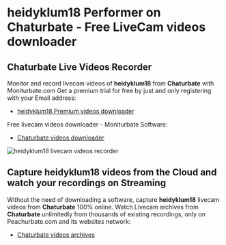 # heidyklum18 Performer on Chaturbate - Free LiveCam videos downloader

## Chaturbate Live Videos Recorder

Monitor and record livecam videos of **heidyklum18** from **Chaturbate** with Moniturbate.com
Get a premium trial for free by just and only registering with your Email address:
* [heidyklum18 Premium videos downloader](https://moniturbate.com/request-demo-licence-key.html)

Free livecam videos downloader - Moniturbate Software:
* [Chaturbate videos downloader](https://moniturbate.com/moniturbate-download-software.html)

![heidyklum18 livecam videos recorder](https://peachurnet.com/templates/moniturbate-software.png)


## Capture heidyklum18 videos from the Cloud and watch your recordings on Streaming

Without the need of downloading a software, capture **heidyklum18** livecam videos from **Chaturbate** 100% online.
Watch Livecam archives from **Chaturbate** unlimitedly from thousands of existing recordings, only on Peachurbate.com and its websites network:
* [Chaturbate videos archives](https://peachurnet.com/)